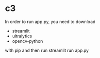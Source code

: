# c3

In order to run app.py, you need to download

- streamlit
- ultralytics
- opencv-python

with pip and then run streamlit run app.py
